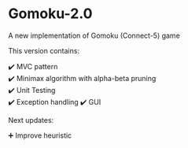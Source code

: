 # Gomoku-2.0
A new implementation of Gomoku (Connect-5) game

This version contains:

:heavy_check_mark: MVC pattern <br>
:heavy_check_mark: Minimax algorithm with alpha-beta pruning <br>
:heavy_check_mark: Unit Testing <br>
:heavy_check_mark: Exception handling
:heavy_check_mark: GUI

Next updates:

:heavy_plus_sign: Improve heuristic <br>
